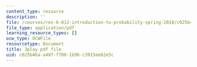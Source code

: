 ```yaml
---
content_type: resource
description: ''
file: /courses/res-6-012-introduction-to-probability-spring-2018/c025b4baa48ff7801b96c3915ee62e5c_mHonq7Gjjqg.pdf
file_type: application/pdf
learning_resource_types: []
ocw_type: OCWFile
resourcetype: Document
title: 3play pdf file
uid: c025b4ba-a48f-f780-1b96-c3915ee62e5c
---
```

